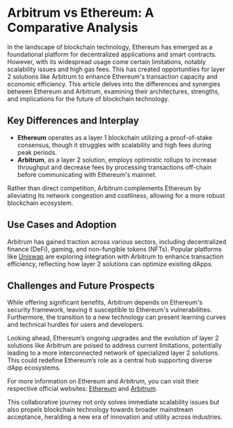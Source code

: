 # Arbitrum vs Ethereum: A Comparative Analysis

In the landscape of blockchain technology, Ethereum has emerged as a foundational platform for decentralized applications and smart contracts. However, with its widespread usage come certain limitations, notably scalability issues and high gas fees. This has created opportunities for layer 2 solutions like Arbitrum to enhance Ethereum's transaction capacity and economic efficiency. This article delves into the differences and synergies between Ethereum and Arbitrum, examining their architectures, strengths, and implications for the future of blockchain technology.

## Key Differences and Interplay

- **Ethereum** operates as a layer 1 blockchain utilizing a proof-of-stake consensus, though it struggles with scalability and high fees during peak periods.
- **Arbitrum**, as a layer 2 solution, employs optimistic rollups to increase throughput and decrease fees by processing transactions off-chain before communicating with Ethereum's mainnet.

Rather than direct competition, Arbitrum complements Ethereum by alleviating its network congestion and costliness, allowing for a more robust blockchain ecosystem.

## Use Cases and Adoption

Arbitrum has gained traction across various sectors, including decentralized finance (DeFi), gaming, and non-fungible tokens (NFTs). Popular platforms like [Uniswap](https://uniswap.org/) are exploring integration with Arbitrum to enhance transaction efficiency, reflecting how layer 2 solutions can optimize existing dApps.

## Challenges and Future Prospects

While offering significant benefits, Arbitrum depends on Ethereum's security framework, leaving it susceptible to Ethereum's vulnerabilities. Furthermore, the transition to a new technology can present learning curves and technical hurdles for users and developers.

Looking ahead, Ethereum’s ongoing upgrades and the evolution of layer 2 solutions like Arbitrum are poised to address current limitations, potentially leading to a more interconnected network of specialized layer 2 solutions. This could redefine Ethereum’s role as a central hub supporting diverse dApp ecosystems.

For more information on Ethereum and Arbitrum, you can visit their respective official websites: [Ethereum](https://ethereum.org/) and [Arbitrum](https://offchainlabs.com/arbitrum/).

This collaborative journey not only solves immediate scalability issues but also propels blockchain technology towards broader mainstream acceptance, heralding a new era of innovation and utility across industries.